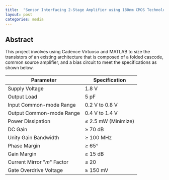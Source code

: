 ```yaml
---
title:  "Sensor Interfacing 2-Stage Amplifier using 180nm CMOS Technology"
layout: post
categories: media
---
```


## Abstract

This project involves using Cadence Virtuoso and MATLAB to size the transistors of an existing architecture that is composed of a folded cascode, common source amplifier, and a bias circuit to meet the specifications as shown below. 

| Parameter                  | Specification           | 
|----------------------------|-------------------------|
| Supply Voltage             | 1.8 V                   | 
| Output Load                | 5 pF                    |
| Input Common-mode Range    | 0.2 V to 0.8 V          | 
| Output Common-mode Range   | 0.4 V to 1.4 V          | 
| Power Dissipation          | $\le$ 2.5 mW (Minimize) |
| DC Gain                    | $\ge$ 70 dB             |
| Unity Gain Bandwidth       | $\ge$ 100 MHz           |
| Phase Margin               | $\ge$ 65°               |
| Gain Margin                | $\ge$ 15 dB             |
| Current Mirror "_m_" Factor| $\le$ 20                |
| Gate Overdrive Voltage     | $\ge$ 150 mV            |



